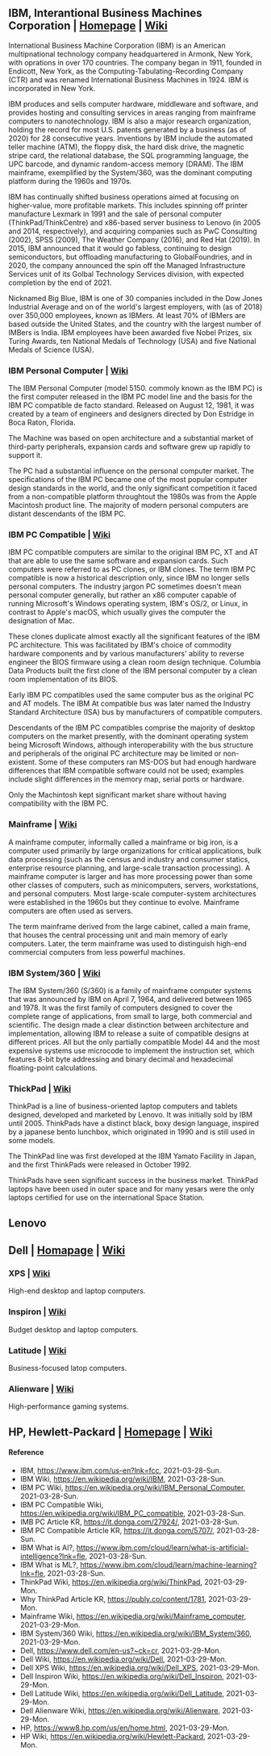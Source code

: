 ## IBM, Interantional Business Machines Corporation | [Homepage](https://www.ibm.com/us-en?lnk=fcc) | [Wiki](https://en.wikipedia.org/wiki/IBM)
International Business Machine Corporation (IBM) is an American multipnational technology company headquartered in Armonk, New York, with oprations in over 170 countries. The company began in 1911, founded in Endicott, New York, as the Computing-Tabulating-Recording Company (CTR) and was renamed International Business Machines in 1924. IBM is incorporated in New York.

IBM produces and sells computer hardware, middleware and software, and provides hosting and consulting services in areas ranging from mainframe computers to nanotechnology. IBM is also a major research organization, holding the record for most U.S. patents generated by a business (as of 2020) for 28 consecutive years. Inventions by IBM include the automated teller machine (ATM), the floppy disk, the hard disk drive, the magnetic stripe card, the relational database, the SQL programming language, the UPC barcode, and dynamic random-access memory (DRAM). The IBM mainframe, exemplified by the System/360, was the dominant computing platform during the 1960s and 1970s.

IBM has continually shifted business operations aimed at focusing on higher-value, more profitable markets. This includes spinning off printer manufacture Lexmark in 1991 and the sale of personal computer (ThinkPad/ThinkCentre) and x86-based server business to Lenovo (in 2005 and 2014, respectively), and acquiring companies such as PwC Consulting (2002), SPSS (2009), The Weather Company (2016), and Red Hat (2019). In 2015, IBM announced that it would go fabless, continuing to design semiconductors, but offloading manufacturing to GlobalFoundries, and in 2020, the company announced the spin off the Managed Infrastructure Services unit of its Golbal Technology Services division, with expected completion by the end of 2021.

Nicknamed Big Blue, IBM is one of 30 companies included in the Dow Jones Industrial Average and on of the world's largest employers, with (as of 2018) over 350,000 employees, known as IBMers. At least 70% of IBMers are based outside the United States, and the country with the largest number of IMBers is India. IBM employees have been awarded five Nobel Prizes, six Turing Awards, ten National Medals of Technology (USA) and five National Medals of Science (USA).

### IBM Personal Computer | [Wiki](https://en.wikipedia.org/wiki/IBM_Personal_Computer)
The IBM Personal Computer (model 5150. commoly known as the IBM PC) is the first computer released in the IBM PC model line and the basis for the IBM PC compatible de facto standard. Released on August 12, 1981, it was created by a team of engineers and designers directed by Don Estridge in Boca Raton, Florida.

The Machine was based on open architecture and a substantial market of third-party peripherals, expansion cards and software grew up rapidly to support it.

The PC had a substantial influence on the personal computer market. The specifications of the IBM PC became one of the most popular computer design standards in the world, and the only significant competition it faced from a non-compatible platform throughtout the 1980s was from the Apple Macintosh product line. The majority of modern personal computers are distant descendants of the IBM PC.

### IBM PC Compatible | [Wiki](https://en.wikipedia.org/wiki/IBM_PC_compatible)
IBM PC compatible computers are similar to the original IBM PC, XT and AT that are able to use the same software and expansion cards. Such computers were referred to as PC clones, or IBM clones. The term IBM PC compatible is now a historical description only, since IBM no longer sells personal computers. The industry jargon PC sometimes doesn't mean personal computer generally, but rather an x86 computer capable of running Microsoft's Windows operating system, IBM's OS/2, or Linux, in contrast to Apple's macOS, which usually gives the computer the designation of Mac.

These clones duplicate almost exactly all the significant features of the IBM PC architecture. This was facilitated by IBM's choice of commodity hardware components and by various manufacturers' ability to reverse engineer the BIOS firmware using a clean room design technique. Columbia Data Products built the first clone of the IBM personal computer by a clean room implementation of its BIOS.

Early IBM PC compatibles used the same computer bus as the original PC and AT models. The IBM At compatible bus was later named the Industry Standard Architecture (ISA) bus by manufacturers of compatible computers.

Descendants of the IBM PC compatibles comprise the majority of desktop computers on the market presently, with the dominant operating system being Microsoft Windows, although interoperability with the bus structure and peripherals of the original PC architecture may be limited or non-existent. Some of these computers ran MS-DOS but had enough hardware differences that IBM compatible software could not be used; examples include slight differences in the memory map, serial ports or hardware.

Only the Machintosh kept significant market share without having compatibility with the IBM PC.

### Mainframe | [Wiki](https://en.wikipedia.org/wiki/Mainframe_computer)
A mainframe computer, informally called a mainframe or big iron, is a computer used primarily by large organizations for critical applications, bulk data processing (such as the census and industry and consumer statics, enterprise resource planning, and large-scale transaction processing). A mainframe computer is larger and has more processing power than some other classes of computers, such as minicomputers, servers, workstations, and personal computers. Most large-scale computer-system architectures were established in the 1960s but they continue to evolve. Mainframe computers are often used as servers.

The term mainframe derived from the large cabinet, called a main frame, that houses the central processing unit and main memory of early computers. Later, the term mainframe was used to distinguish high-end commercial computers from less powerful machines.

### IBM System/360 | [Wiki](https://en.wikipedia.org/wiki/IBM_System/360)
The IBM System/360 (S/360) is a family of mainframe computer systems that was announced by IBM on April 7, 1964, and delivered between 1965 and 1978. It was the first family of computers designed to cover the complete range of applications, from small to large, both commercial and scientific. The design made a clear distinction between architecture and implementation, allowing IBM to release a suite of compatible designs at different prices. All but the only partially compatible Model 44 and the most expensive systems use microcode to implement the instruction set, which features 8-bit byte addressing and binary decimal and hexadecimal floating-point calculations.

### ThickPad | [Wiki](https://en.wikipedia.org/wiki/ThinkPad)
ThinkPad is a line of business-oriented laptop computers and tablets designed, developed and marketed by Lenovo. It was initially sold by IBM until 2005. ThinkPads have a distinct black, boxy design language, inspired by a japanese bento lunchbox, which originated in 1990 and is still used in some models.

The ThinkPad line was first developed at the IBM Yamato Facility in Japan, and the first ThinkPads were released in October 1992.

ThinkPads have seen significant success in the business market. ThinkPad laptops have been used in outer space and for many yesars were the only laptops certified for use on the international Space Station.

## Lenovo

## Dell | [Homapage](https://www.dell.com/en-us?~ck=cr) | [Wiki](https://en.wikipedia.org/wiki/Dell)

### XPS | [Wiki](https://en.wikipedia.org/wiki/Dell_XPS)
High-end desktop and laptop computers.

### Inspiron | [Wiki](https://en.wikipedia.org/wiki/Dell_Inspiron)
Budget desktop and laptop computers.

### Latitude | [Wiki](https://en.wikipedia.org/wiki/Dell_Latitude)
Business-focused latop computers.

### Alienware | [Wiki](https://en.wikipedia.org/wiki/Alienware)
High-performance gaming systems.

## HP, Hewlett-Packard | [Homepage](https://www8.hp.com/us/en/home.html) | [Wiki](https://en.wikipedia.org/wiki/Hewlett-Packard)

#### Reference
- IBM, https://www.ibm.com/us-en?lnk=fcc, 2021-03-28-Sun.
- IBM Wiki, https://en.wikipedia.org/wiki/IBM, 2021-03-28-Sun.
- IBM PC Wiki, https://en.wikipedia.org/wiki/IBM_Personal_Computer, 2021-03-28-Sun.
- IBM PC Compatible Wiki, https://en.wikipedia.org/wiki/IBM_PC_compatible, 2021-03-28-Sun.
- IMB PC Article KR, https://it.donga.com/27924/, 2021-03-28-Sun.
- IBM PC Compatible Article KR, https://it.donga.com/5707/, 2021-03-28-Sun.
- IBM What is AI?, https://www.ibm.com/cloud/learn/what-is-artificial-intelligence?lnk=fle, 2021-03-28-Sun.
- IBM What is ML?, https://www.ibm.com/cloud/learn/machine-learning?lnk=fle, 2021-03-28-Sun.
- ThinkPad Wiki, https://en.wikipedia.org/wiki/ThinkPad, 2021-03-29-Mon.
- Why ThinkPad Article KR, https://publy.co/content/1781, 2021-03-29-Mon. 
- Mainframe Wiki, https://en.wikipedia.org/wiki/Mainframe_computer, 2021-03-29-Mon.
- IBM System/360 Wiki, https://en.wikipedia.org/wiki/IBM_System/360, 2021-03-29-Mon.
- Dell, https://www.dell.com/en-us?~ck=cr, 2021-03-29-Mon.
- Dell Wiki, https://en.wikipedia.org/wiki/Dell, 2021-03-29-Mon.
- Dell XPS Wiki, https://en.wikipedia.org/wiki/Dell_XPS, 2021-03-29-Mon.
- Dell Inspiron Wiki, https://en.wikipedia.org/wiki/Dell_Inspiron, 2021-03-29-Mon.
- Dell Latitude Wiki, https://en.wikipedia.org/wiki/Dell_Latitude, 2021-03-29-Mon.
- Dell Alienware Wiki, https://en.wikipedia.org/wiki/Alienware, 2021-03-29-Mon.
- HP, https://www8.hp.com/us/en/home.html, 2021-03-29-Mon.
- HP Wiki, https://en.wikipedia.org/wiki/Hewlett-Packard, 2021-03-29-Mon.
